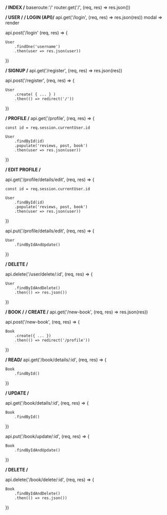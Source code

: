 **/ INDEX /**
baseroute:'/'
router.get('/', (req, res) => res.json())


**/ USER /** 
**/ LOGIN (API)/**
api.get('/login', (req, res) => res.json(res)) 
    modal => render

api.post('/login' (req, res) => {

    User
        .findOne('username')
        .then(user => res.json(user))
})

**/ SIGNUP /**
api.get('/register', (req, res) => res.json(res))

api.post('/register', (req, res) => {
    
    User
        .create( { ... } )
        .then(() => redirect('/'))  
})
<!--  signup es un MODAL no cambia de página y depués 
del login te muestra los contenidos protegidos -->

**/ PROFILE /**
api.get('/profile', (req, res) => { 

    const id = req.session.currentUser.id
    
    User
        .findById(id)
        .populate('reviews, post, book')
        .then(user => res.json(user))
})

**/ EDIT PROFILE /**
<!-- modal con detalles del profile -->
<!-- protegido, sólo CURRENTUSER-->
api.get('/profile/details/edit', (req, res) => { 

    const id = req.session.currentUser.id
    
    User
        .findById(id)
        .populate('reviews, post, book')
        .then(user => res.json(user))
})

api.put('/profile/details/edit', (req, res) => { 

    User
        .findByIdAndUpdate()
})

**/ DELETE /**
<!-- protegido, sólo CURRENTUSER-->
api.delete('/user/delete/:id', (req, res) => {

    User
        .findByIdAndDelete()
        .then(() => res.json())
})


**/ BOOK /** 
**/ CREATE /**
api.get('/new-book', (req, res) => res.json(res))

api.post('/new-book', (req, res) => {

    Book
        .create({ ... })
        .then(() => redirect('/profile'))
})
<!-- sale en el profile del user y en el timeline -->

**/ READ/**
api.get('/book/details/:id', (req, res) => { 

    Book
        .findById()
})

**/ UPDATE /**
<!-- protegido, sólo OWNER Y ADMIN-->
api.get('/book/details/:id', (req, res) => {

    Book
        .findById()
})

<!-- carga el formulado (MODAL) con la info del book -->
api.put('/book/update/:id', (req, res) => {

    Book
        .findByIdAndUpdate()
})

**/ DELETE /**
<!-- protegido, sólo OWNER Y ADMIN-->
api.delete('/book/delete/:id', (req, res) => {

    Book
        .findByIdAndDelete()
        .then(() => res.json())
})
